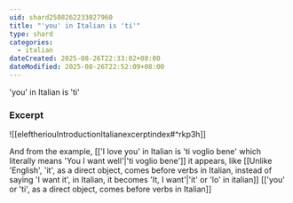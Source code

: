 ```yaml
---
uid: shard2508262233027960
title: "'you' in Italian is 'ti'"
type: shard
categories:
  - italian
dateCreated: 2025-08-26T22:33:02+08:00
dateModified: 2025-08-26T22:52:09+08:00
---
```

'you' in Italian is 'ti'

### Excerpt
![[eleftheriouIntroductionItalianexcerptindex#^rkp3h]]

And from the example, [['I love you' in Italian is 'ti voglio bene' which literally means 'You I want well'|'ti voglio bene']] it appears, like [[Unlike 'English', 'it', as a direct object, comes before verbs in Italian, instead of saying 'I want it', in Italian, it becomes 'It, I want'|'it' or 'lo' in italian]] [['you' or  'ti', as a direct object, comes before verbs in Italian]]